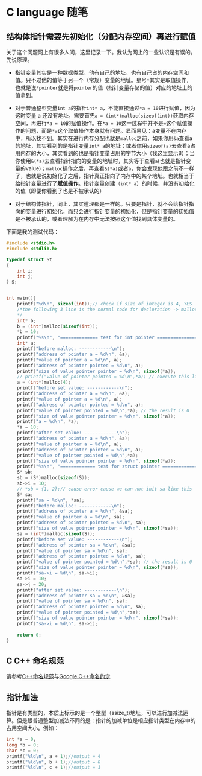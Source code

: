 # C language 随笔

## 结构体指针需要先初始化（分配内存空间）再进行赋值

关于这个问题网上有很多人问，这里记录一下。我认为网上的一些认识是有误的。先说原理。

- 指针变量其实是一种数据类型，他有自己的地址，也有自己占的内存空间和值。只不过他的值等于另一个（常规）变量的地址。星号`*`其实是取值操作，也就是说`*pointer`就是将`pointer`的值（指针变量存储的值）对应的地址上的值拿到。

- 对于普通整型变量`int a`的指针`int* a`，不能直接通过`*a = 10`进行赋值，因为这时变量 a 还没有地址，需要首先`a = (int*)malloc(sizeof(int))`获取内存空间，再进行`*a = 10`的赋值操作。在`*a = 10`这一过程中并不是`=`这个赋值操作的问题，而是`*a`这个取值操作本身就有问题。显而易见：a变量不在内存中，所以找不到。其实在进行内存分配也就是`malloc`之前，如果你用`&a`查看a的地址，其实看到的是指针变量`int* a`的地址；或者你用`sizeof(a)`去查看a占用内存的大小，其实看到的也是指针变量占用的字节大小（我这里显示8）；当你使用`&(*a)`去查看指针指向的变量的地址时，其实等于查看`a`(也就是指针变量的value)；`malloc`操作之后，再查看`&(*a)`或者`a`，你会发现他跟之前不一样了，也就是说初始化了之后，指针真正指向了内存中的某个地址。也就相当于给指针变量进行了**赋值操作**。指针变量创建（`int* a`）的时候，并没有初始化的值（即便你看到了也是不被承认的）

- 对于结构体指针，同上，其实道理都是一样的。只要是指针，就不会给指针指向的变量进行初始化，而只会进行指针变量的初始化，但是指针变量的初始值是不被承认的，或者理解为在内存中无法按照这个值找到具体变量的。

下面是我的测试代码：

```c
#include <stdio.h>
#include <stdlib.h>

typedef struct St
{
	int i;
	int j;
} S;


int main(){
	printf("%d\n", sizeof(int));// check if size of integer is 4, YES
	/*the following 3 line is the normal code for decloration -> malloc -> set value for pointer type variable
	*/
	int* b;
	b = (int*)malloc(sizeof(int));
	*b = 10;
	printf("%s\n", "============== test for int pointer ==============="); 
	int* a;
	printf("before malloc: ------------\n");
	printf("address of pointer a = %d\n", &a);
	printf("value of pointer a = %d\n", a);
	printf("address of pointer pointed = %d\n", a);
	printf("size of value pointer pointer = %d\n", sizeof(*a));
	// printf("value of pointer pointed = %d\n",*a); // execute this line will cause error cause *a has not value
	a = (int*)malloc(4);
	printf("before set value: ------------\n");
	printf("address of pointer a = %d\n", &a);
	printf("value of pointer a = %d\n", a);
	printf("address of pointer pointed = %d\n", a);
	printf("value of pointer pointed = %d\n",*a); // the result is 0
	printf("size of value pointer pointer = %d\n", sizeof(*a));
	printf("a = %d\n", *a);
	*a = 10;
	printf("after set value: ------------\n");
	printf("address of pointer a = %d\n", &a);
	printf("value of pointer a = %d\n", a);
	printf("address of pointer pointed = %d\n", a);
	printf("value of pointer pointed = %d\n",*a);
	printf("size of value pointer pointer = %d\n", sizeof(*a));
	printf("%s\n", "============= test for struct pointer ===============");
	S* sb;
	sb = (S*)malloc(sizeof(S));
	sb->i = 10;
	// *sb = {1, 2};// cause error cause we can not init sa like this
	S* sa;
	printf("sa = %d\n", *sa);
	printf("before malloc: ------------\n");
	printf("address of pointer a = %d\n", &sa);
	printf("value of pointer a = %d\n", sa);
	printf("address of pointer pointed = %d\n", sa);
	printf("size of value pointer pointer = %d\n", sizeof(*sa));
	sa = (int*)malloc(sizeof(S));
	printf("before set value: ------------\n");
	printf("address of pointer sa = %d\n", &sa);
	printf("value of pointer sa = %d\n", sa);
	printf("address of pointer pointed = %d\n", sa);
	printf("value of pointer pointed = %d\n",*sa); // the result is 0
	printf("size of value pointer pointer = %d\n", sizeof(*sa));
	printf("sa->i = %d\n", sa->i);
	sa->i = 10;
	sa->j = 20;
	printf("after set value: ------------\n");
	printf("address of pointer sa = %d\n", &sa);
	printf("value of pointer sa = %d\n", sa);
	printf("address of pointer pointed = %d\n", sa);
	printf("value of pointer pointed = %d\n",*sa);
	printf("size of value pointer pointer = %d\n", sizeof(*sa));
	printf("sa->i = %d\n", sa->i);
	
	return 0;
}
```
## C C++ 命名规范
请参考[C++命名规范](https://www.jianshu.com/p/028a1b22ecfa)与[Google C++命名约定](http://zh-google-styleguide.readthedocs.io/en/latest/google-cpp-styleguide/naming/)

## 指针加法
指针是有类型的，本质上标示的是一个整型（ssize_t)地址，可以进行加减法运算。但是跟普通整型加减法不同的是：指针的加减单位是相应指针类型在内存中的占用空间大小。例如：
```c
int *a = 0;
long *b = 0;
char *c = 0;
printf("%ld\n", a + 1);//output = 4
printf("%ld\n", b + 1);//output = 8
printf("%ld\n", c + 1);//output = 1
```